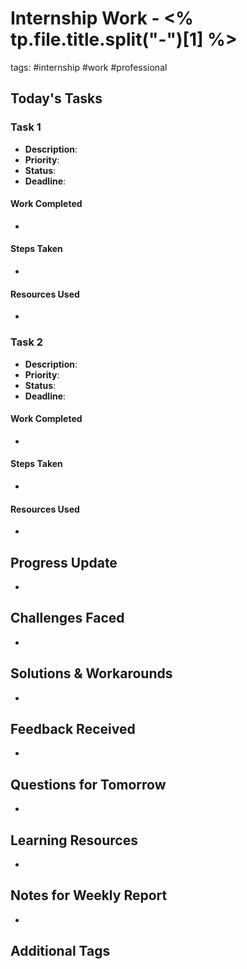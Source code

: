 # Internship Work - <% tp.file.title.split("-")[1] %>
tags: #internship #work #professional

## Today's Tasks

### Task 1
- **Description**: 
- **Priority**: 
- **Status**: 
- **Deadline**: 

#### Work Completed
- 

#### Steps Taken
- 

#### Resources Used
- 

### Task 2
- **Description**: 
- **Priority**: 
- **Status**: 
- **Deadline**: 

#### Work Completed
- 

#### Steps Taken
- 

#### Resources Used
- 

## Progress Update
- 

## Challenges Faced
- 

## Solutions & Workarounds
- 

## Feedback Received
- 

## Questions for Tomorrow
- 

## Learning Resources
- 

## Notes for Weekly Report
- 

## Additional Tags
<!-- Add specific tags related to your work -->
<!-- Examples: #project #frontend #backend #meeting #debugging #feature etc. -->
<!-- Add priority tags: #urgent #important #followup -->